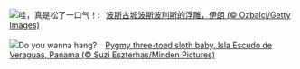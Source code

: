 ![](https://www.bing.com/th?id=OHR.PersepolisRelief_ZH-CN4910990690_UHD.jpg&w=1000)哇，真是松了一口气！:&nbsp;&ensp;[波斯古城波斯波利斯的浮雕，伊朗 (© Ozbalci/Getty Images)](https://www.bing.com/th?id=OHR.PersepolisRelief_ZH-CN4910990690_UHD.jpg)
<br><br/>
![](https://www.bing.com/th?id=OHR.PygmySloth_EN-US9345280015_UHD.jpg&w=1000)Do you wanna hang?:&nbsp;&ensp;[Pygmy three-toed sloth baby, Isla Escudo de Veraguas, Panama (© Suzi Eszterhas/Minden Pictures)](https://www.bing.com/th?id=OHR.PygmySloth_EN-US9345280015_UHD.jpg)
<br><br/>
